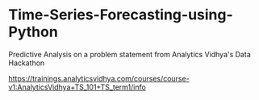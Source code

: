 # Time-Series-Forecasting-using-Python
Predictive Analysis on a problem statement from Analytics Vidhya's Data Hackathon

https://trainings.analyticsvidhya.com/courses/course-v1:AnalyticsVidhya+TS_101+TS_term1/info
